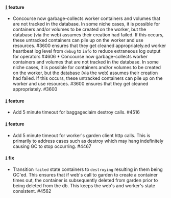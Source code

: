 
 #### <sub><sup><a name="3600" href="#3600">:link:</a></sup></sub> feature
  
 * Concourse now garbage-collects worker containers and volumes that are not tracked in the database. In some niche cases, it is possible for containers and/or volumes to be created on the worker, but the database (via the web) assumes their creation had failed. If this occurs, these untracked containers can pile up on the worker and use resources. #3600 ensures that they get cleaned appropriately.ed worker heartbeat log level from `debug` to `info` to reduce extraneous log output for operators #4606	* Concourse now garbage-collects worker containers and volumes that are not tracked in the database. In some niche cases, it is possible for containers and/or volumes to be created on the worker, but the database (via the web) assumes their creation had failed. If this occurs, these untracked containers can pile up on the worker and use resources. #3600 ensures that they get cleaned appropriately. #3600
 
 #### <sub><sup><a name="4516" href="#4516">:link:</a></sup></sub> feature
  
 * Add 5 minute timeout for baggageclaim destroy calls. #4516
 
 #### <sub><sup><a name="4467" href="#4467">:link:</a></sup></sub> feature
  
 * Add 5 minute timeout for worker's garden client http calls. This is primarily to address cases such as destroy which may hang indefinitely causing GC to stop occurring. #4467
 
 #### <sub><sup><a name="4562" href="#4562">:link:</a></sup></sub> fix
  
 * Transition `failed` state containers to `destroying` resulting in them being GC'ed. This ensures that if web's call to garden to create a container times out, the container is subsequently deleted from garden prior to being deleted from the db. This keeps the web's and worker's state consistent. #4562
